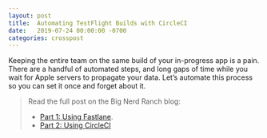 ```yaml
---
layout: post
title:  Automating TestFlight Builds with CircleCI
date:   2019-07-24 00:00:00 -0700
categories: crosspost
---
```


Keeping the entire team on the same build of your in-progress app is a pain. There are a handful of automated steps, and long gaps of time while you wait for Apple servers to propagate your data. Let’s automate this process so you can set it once and forget about it.

> Read the full post on the Big Nerd Ranch blog:
> - [Part 1: Using Fastlane](https://www.bignerdranch.com/blog/automating-testflight-builds-with-circleci-part-1/).
> - [Part 2: Using CircleCI](https://www.bignerdranch.com/blog/automating-testflight-builds-with-circleci-part-2/)
